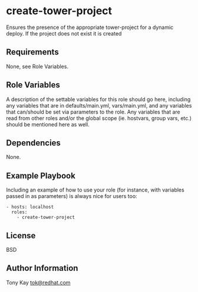 create-tower-project
=========

Ensures the presence of the appropriate tower-project for a dynamic deploy. If the project does not exist it is created

Requirements
------------

None, see Role Variables.

Role Variables
--------------



A description of the settable variables for this role should go here, including any variables that are in defaults/main.yml, vars/main.yml, and any variables that can/should be set via parameters to the role. Any variables that are read from other roles and/or the global scope (ie. hostvars, group vars, etc.) should be mentioned here as well.

Dependencies
------------

None.

Example Playbook
----------------

Including an example of how to use your role (for instance, with variables passed in as parameters) is always nice for users too:

    - hosts: localhost
      roles:
        - create-tower-project

License
-------

BSD

Author Information
------------------

Tony Kay tok@redhat.com
